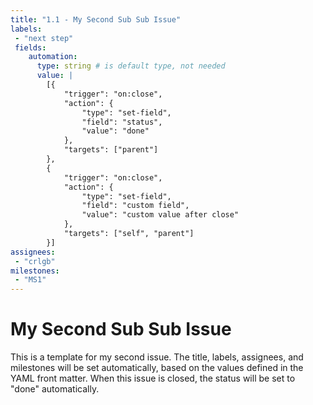 ```yaml
---
title: "1.1 - My Second Sub Sub Issue"
labels:
 - "next step"
 fields:
    automation:
      type: string # is default type, not needed
      value: |
        [{
            "trigger": "on:close",
            "action": {
                "type": "set-field",
                "field": "status",
                "value": "done"
            },
            "targets": ["parent"]
        },
        {
            "trigger": "on:close",
            "action": {
                "type": "set-field",
                "field": "custom field",
                "value": "custom value after close"
            },
            "targets": ["self", "parent"]
        }]
assignees:
 - "crlgb"
milestones:
 - "MS1"
---
```

# My Second Sub Sub Issue

This is a template for my second issue.
The title, labels, assignees, and milestones will be set automatically, based on the values defined in the YAML front matter.
When this issue is closed, the status will be set to "done" automatically.
